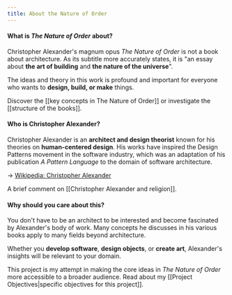 ```yaml
---
title: About the Nature of Order
---
```


#### What is _The Nature of Order_ about?
Christopher Alexander's magnum opus *The Nature of Order* is not a book about architecture. As its subtitle more accurately states, it is "an essay about **the art of building** and **the nature of the universe**".

The ideas and theory in this work is profound and important for everyone who wants to **design, build, or make** things.

Discover the [[key concepts in The Nature of Order]] or investigate the [[structure of the books]].

#### Who is Christopher Alexander?
Christopher Alexander is an **architect and design theorist** known for his theories on **human-centered design**. His works have inspired the Design Patterns movement in the software industry, which was an adaptation of his publication *A Pattern Language* to the domain of software architecture.

-> [Wikipedia: Christopher Alexander](https://en.wikipedia.org/wiki/Christopher_Alexander)

A brief comment on [[Christopher Alexander and religion]].

#### Why should you care about this?
You don't have to be an architect to be interested and become fascinated by Alexander's body of work. Many concepts he discusses in his various books apply to many fields beyond architecture.

Whether you **develop software**, **design objects**, or **create art**, Alexander's insights will be relevant to your domain.

This project is my attempt in making the core ideas in _The Nature of Order_ more accessible to a broader audience. Read about my [[Project Objectives|specific objectives for this project]].